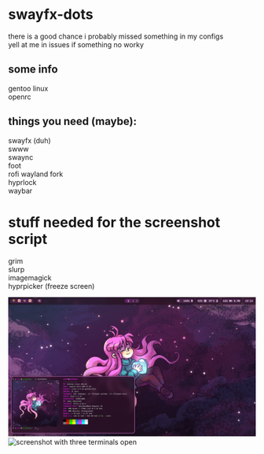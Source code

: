 # swayfx-dots
there is a good chance i probably missed something in my configs\
yell at me in issues if something no worky

## some info
gentoo linux\
openrc

## things you need (maybe):
swayfx (duh)\
swww\
swaync\
foot\
rofi wayland fork\
hyprlock\
waybar

# stuff needed for the screenshot script
grim\
slurp\
imagemagick\
hyprpicker (freeze screen)

![screenshot of desktop](screenshot.png)
![screenshot with three terminals open](screenshot2.png)

